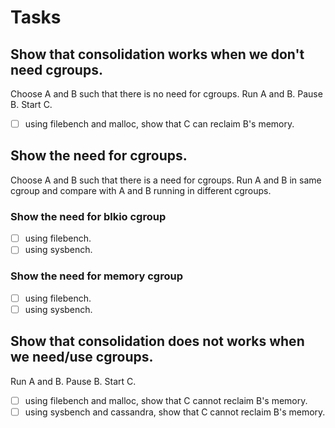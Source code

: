 # Tasks

## Show that consolidation works when we don't need cgroups.
Choose A and B such that there is no need for cgroups.
Run A and B. Pause B. Start C.
- [ ] using filebench and malloc, show that C can reclaim B's memory.

## Show the need for cgroups.
Choose A and B such that there is a need for cgroups.
Run A and B in same cgroup and compare with A and B running in different cgroups.

### Show the need for blkio cgroup
- [ ] using filebench.
- [ ] using sysbench.

### Show the need for memory cgroup
- [ ] using filebench.
- [ ] using sysbench.

## Show that consolidation does not works when we need/use cgroups.
Run A and B. Pause B. Start C.
- [ ] using filebench and malloc, show that C cannot reclaim B's memory.
- [ ] using sysbench and cassandra, show that C cannot reclaim B's memory.
